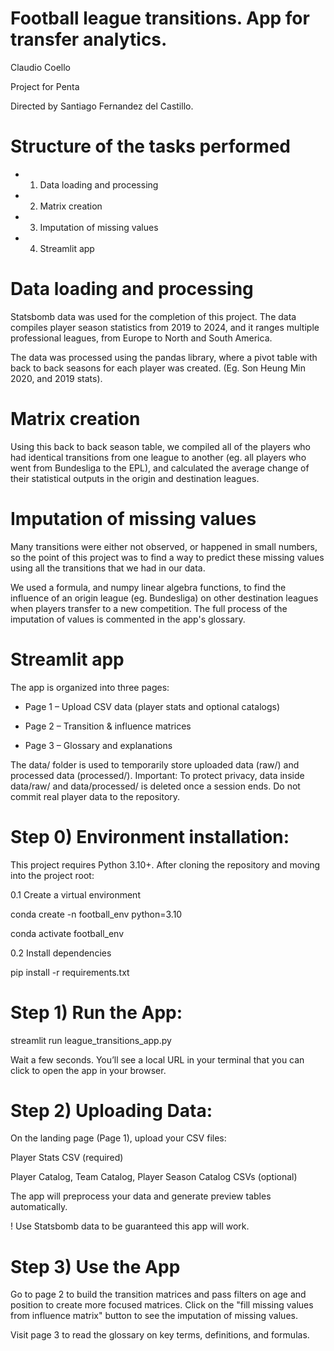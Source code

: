 # Football league transitions. App for transfer analytics.

Claudio Coello 

Project for Penta 

Directed by Santiago Fernandez del Castillo.

# Structure of the tasks performed 
- 1. Data loading and processing
- 2. Matrix creation
- 3. Imputation of missing values
- 4. Streamlit app

# Data loading and processing

Statsbomb data was used for the completion of this project. The data compiles player season statistics from 2019 to 2024, and it ranges multiple professional leagues, from Europe to North and South America.

The data was processed using the pandas library, where a pivot table with back to back seasons for each player was created. (Eg. Son Heung Min 2020, and 2019 stats).

# Matrix creation

Using this back to back season table, we compiled all of the players who had identical transitions from one league to another (eg. all players who went from Bundesliga to the EPL), and calculated the average change of their statistical outputs in the origin and destination leagues.

# Imputation of missing values

Many transitions were either not observed, or happened in small numbers, so the point of this project was to find a way to predict these missing values using all the transitions that we had in our data. 

We used a formula, and numpy linear algebra functions, to find the influence of an origin league (eg. Bundesliga) on other destination leagues when players transfer to a new competition. The full process of the imputation of values is commented in the app's glossary.

# Streamlit app

The app is organized into three pages:

- Page 1 – Upload CSV data (player stats and optional catalogs)

- Page 2 – Transition & influence matrices

- Page 3 – Glossary and explanations

The data/ folder is used to temporarily store uploaded data (raw/) and processed data (processed/).
Important: To protect privacy, data inside data/raw/ and data/processed/ is deleted once a session ends. Do not commit real player data to the repository.

# Step 0) Environment installation:

This project requires Python 3.10+. After cloning the repository and moving into the project root:

0.1 Create a virtual environment

conda create -n football_env python=3.10

conda activate football_env

0.2 Install dependencies

pip install -r requirements.txt

# Step 1) Run the App:

streamlit run league_transitions_app.py

Wait a few seconds. You’ll see a local URL in your terminal that you can click to open the app in your browser.

# Step 2) Uploading Data:

On the landing page (Page 1), upload your CSV files:

Player Stats CSV (required)

Player Catalog, Team Catalog, Player Season Catalog CSVs (optional)

The app will preprocess your data and generate preview tables automatically.

! Use Statsbomb data to be guaranteed this app will work.

# Step 3) Use the App

Go to page 2 to build the transition matrices and pass filters on age and position to create more focused matrices.
Click on the "fill missing values from influence matrix" button to see the imputation of missing values.

Visit page 3 to read the glossary on key terms, definitions, and formulas.



  
